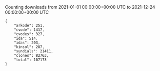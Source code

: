 
Counting downloads from 2021-01-01 00:00:00+00:00 UTC to 2021-12-24 00:00:00+00:00 UTC

```
{
    "arkode": 251,
    "cvode": 1417,
    "cvodes": 327,
    "ida": 514,
    "idas": 203,
    "kinsol": 287,
    "sundials": 21411,
    "clones": 82763,
    "total": 107173
}
```
